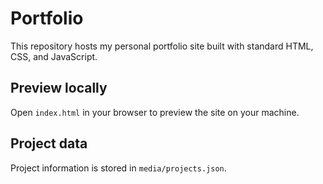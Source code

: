 # Portfolio

This repository hosts my personal portfolio site built with standard HTML, CSS, and JavaScript.

## Preview locally
Open `index.html` in your browser to preview the site on your machine.

## Project data
Project information is stored in `media/projects.json`.
